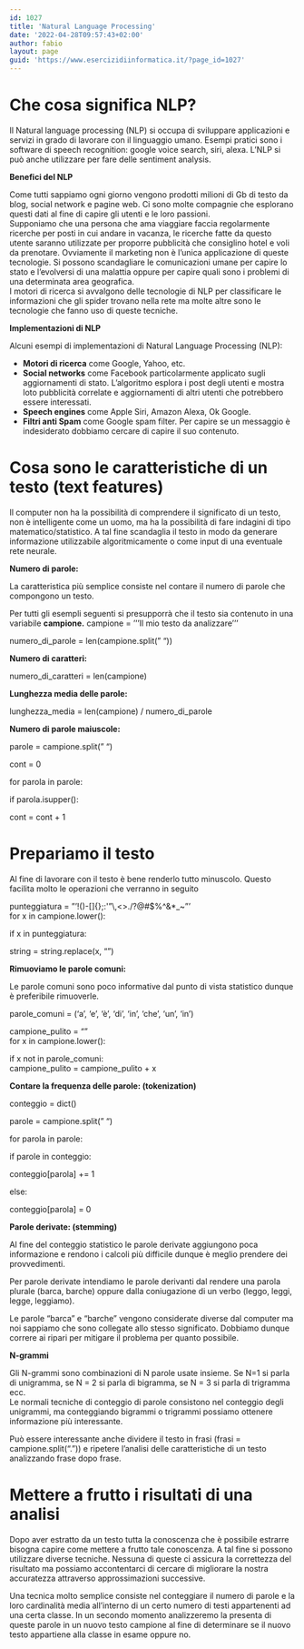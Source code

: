 ```yaml
---
id: 1027
title: 'Natural Language Processing'
date: '2022-04-28T09:57:43+02:00'
author: fabio
layout: page
guid: 'https://www.esercizidiinformatica.it/?page_id=1027'
---
```


# Che cosa significa NLP?

Il Natural language processing (NLP) si occupa di sviluppare applicazioni e servizi in grado di lavorare con il linguaggio umano. Esempi pratici sono i software di speech recognition: google voice search, siri, alexa. L’NLP si può anche utilizzare per fare delle sentiment analysis.

**Benefici del NLP**

Come tutti sappiamo ogni giorno vengono prodotti milioni di Gb di testo da blog, social network e pagine web. Ci sono molte compagnie che esplorano questi dati al fine di capire gli utenti e le loro passioni.  
Supponiamo che una persona che ama viaggiare faccia regolarmente ricerche per posti in cui andare in vacanza, le ricerche fatte da questo utente saranno utilizzate per proporre pubblicità che consiglino hotel e voli da prenotare. Ovviamente il marketing non è l’unica applicazione di queste tecnologie. Si possono scandagliare le comunicazioni umane per capire lo stato e l’evolversi di una malattia oppure per capire quali sono i problemi di una determinata area geografica.  
I motori di ricerca si avvalgono delle tecnologie di NLP per classificare le informazioni che gli spider trovano nella rete ma molte altre sono le tecnologie che fanno uso di queste tecniche.

**Implementazioni di NLP**

Alcuni esempi di implementazioni di Natural Language Processing (NLP):

- **Motori di ricerca** come Google, Yahoo, etc.
- **Social networks** come Facebook particolarmente applicato sugli aggiornamenti di stato. L’algoritmo esplora i post degli utenti e mostra loto pubblicità correlate e aggiornamenti di altri utenti che potrebbero essere interessati.
- **Speech engines** come Apple Siri, Amazon Alexa, Ok Google.
- **Filtri anti Spam** come Google spam filter. Per capire se un messaggio è indesiderato dobbiamo cercare di capire il suo contenuto.

# Cosa sono le caratteristiche di un testo (text features)

Il computer non ha la possibilità di comprendere il significato di un testo, non è intelligente come un uomo, ma ha la possibilità di fare indagini di tipo matematico/statistico. A tal fine scandaglia il testo in modo da generare informazione utilizzabile algoritmicamente o come input di una eventuale rete neurale.

**Numero di parole:**

La caratteristica più semplice consiste nel contare il numero di parole che compongono un testo.

Per tutti gli esempli seguenti si presupporrà che il testo sia contenuto in una variabile **campione.** campione = ’’’Il mio testo da analizzare’’’

numero\_di\_parole = len(campione.split(” “))

**Numero di caratteri:**

numero\_di\_caratteri = len(campione)

**Lunghezza media delle parole:**

lunghezza\_media = len(campione) / numero\_di\_parole

**Numero di parole maiuscole:**

parole = campione.split(” “)

cont = 0

for parola in parole:

 if parola.isupper():

 cont = cont + 1

# Prepariamo il testo

Al fine di lavorare con il testo è bene renderlo tutto minuscolo. Questo facilita molto le operazioni che verranno in seguito

punteggiatura = ”’!()-\[\]{};:'”\\,&lt;&gt;./?@#$%^&amp;\*\_~”’  
for x in campione.lower():

 if x in punteggiatura:

 string = string.replace(x, “”)

**Rimuoviamo le parole comuni:**

Le parole comuni sono poco informative dal punto di vista statistico dunque è preferibile rimuoverle.

parole\_comuni = (‘a’, ‘e’, ‘è’, ‘di’, ‘in’, ‘che’, ‘un’, ‘in’)

campione\_pulito = “”  
for x in campione.lower():

 if x not in parole\_comuni:  
 campione\_pulito = campione\_pulito + x

**Contare la frequenza delle parole: (tokenization)**

conteggio = dict()

parole = campione.split(” “)

for parola in parole:

 if parole in conteggio:

 conteggio\[parola\] += 1

 else:

 conteggio\[parola\] = 0

**Parole derivate: (stemming)**

Al fine del conteggio statistico le parole derivate aggiungono poca informazione e rendono i calcoli più difficile dunque è meglio prendere dei provvedimenti.

Per parole derivate intendiamo le parole derivanti dal rendere una parola plurale (barca, barche) oppure dalla coniugazione di un verbo (leggo, leggi, legge, leggiamo).

Le parole “barca” e “barche” vengono considerate diverse dal computer ma noi sappiamo che sono collegate allo stesso significato. Dobbiamo dunque correre ai ripari per mitigare il problema per quanto possibile.

**N-grammi**

Gli N-grammi sono combinazioni di N parole usate insieme. Se N=1 si parla di unigramma, se N = 2 si parla di bigramma, se N = 3 si parla di trigramma ecc.  
Le normali tecniche di conteggio di parole consistono nel conteggio degli unigrammi, ma conteggiando bigrammi o trigrammi possiamo ottenere informazione più interessante.

Può essere interessante anche dividere il testo in frasi (frasi = campione.split(“.”)) e ripetere l’analisi delle caratteristiche di un testo analizzando frase dopo frase.

# Mettere a frutto i risultati di una analisi

Dopo aver estratto da un testo tutta la conoscenza che è possibile estrarre bisogna capire come mettere a frutto tale conoscenza. A tal fine si possono utilizzare diverse tecniche. Nessuna di queste ci assicura la correttezza del risultato ma possiamo accontentarci di cercare di migliorare la nostra accuratezza attraverso approssimazioni successive.

Una tecnica molto semplice consiste nel conteggiare il numero di parole e la loro cardinalità media all’interno di un certo numero di testi appartenenti ad una certa classe. In un secondo momento analizzeremo la presenta di queste parole in un nuovo testo campione al fine di determinare se il nuovo testo appartiene alla classe in esame oppure no.